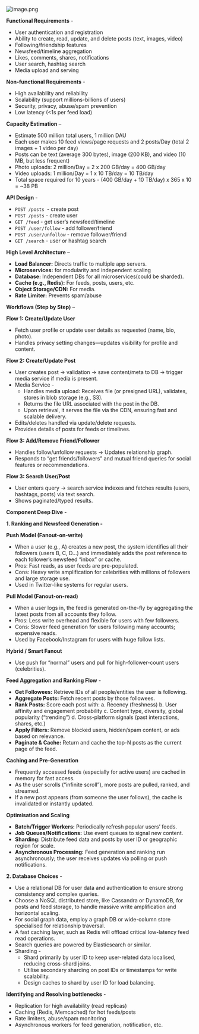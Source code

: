 ![image.png](https://assets.leetcode.com/users/images/2d0deeed-11d2-4443-a6a0-ec2c75848ce3_1759080742.7426355.png)

**Functional Requirements** - 
- User authentication and registration
- Ability to create, read, update, and delete posts (text, images, video)
- Following/friendship features
- Newsfeed/timeline aggregation
- Likes, comments, shares, notifications
- User search, hashtag search
- Media upload and serving

**Non-functional Requirements** - 
- High availability and reliability
- Scalability (support millions-billions of users)
- Security, privacy, abuse/spam prevention
- Low latency (<1s per feed load)

**Capacity Estimation** –
- Estimate 500 million total users, 1 million DAU
- Each user makes 10 feed views/page requests and 2 posts/Day (total 2 images + 1 video per day)
- Posts can be text (average 300 bytes), image (200 KB), and video (10 MB, but less frequent)
- Photo uploads: 2 million/Day = 2 x 200 GB/day = 400 GB/day
- Video uploads: 1 million/Day = 1 x 10 TB/day = 10 TB/day
- Total space required for 10 years - (400 GB/day + 10 TB/day) x 365 x 10 = ~38 PB

**API Design** -
- ```POST /posts ```- create post
- ```POST /posts``` - create user
- ```GET /feed``` - get user’s newsfeed/timeline
- ```POST /user/follow``` - add follower/friend
- ```POST /user/unfollow``` - remove follower/friend
- ```GET /search``` - user or hashtag search

**High Level Architecture** – 
- **Load Balancer:** Directs traffic to multiple app servers.
- **Microservices:** for modularity and independent scaling
- **Database:** Independent DBs for all microservices(could be sharded).
- **Cache (e.g., Redis):** For feeds, posts, users, etc.
- **Object Storage/CDN:** For media.
- **Rate Limiter:** Prevents spam/abuse

**Workflows (Step by Step)** –

**Flow 1: Create/Update User**
- Fetch user profile or update user details as requested (name, bio, photo).
- Handles privacy setting changes—updates visibility for profile and content.

**Flow 2: Create/Update Post**
- User creates post → validation → save content/meta to DB → trigger media service if media is present.
- Media Service - 
    - Handles media upload: Receives file (or presigned URL), validates, stores in blob storage (e.g., S3).
    - Returns the file URL associated with the post in the DB.
    - Upon retrieval, it serves the file via the CDN, ensuring fast and scalable delivery.
- Edits/deletes handled via update/delete requests.
- Provides details of posts for feeds or timelines.

**Flow 3: Add/Remove Friend/Follower**
- Handles follow/unfollow requests -> Updates relationship graph.
- Responds to “get friends/followers” and mutual friend queries for social features or recommendations.

**Flow 3: Search User/Post** 
- User enters query -> search service indexes and fetches results (users, hashtags, posts) via text search.
- Shows paginated/typed results.

**Component Deep Dive** -

**1. Ranking and Newsfeed Generation -**

**Push Model (Fanout-on-write)**
- When a user (e.g., A) creates a new post, the system identifies all their followers (users B, C, D…) and immediately adds the post reference to each follower’s newsfeed “inbox” or cache.
- Pros: Fast reads, as user feeds are pre-populated.
- Cons: Heavy write amplification for celebrities with millions of followers and large storage use.
- Used in Twitter-like systems for regular users.

**Pull Model (Fanout-on-read)**
- When a user logs in, the feed is generated on-the-fly by aggregating the latest posts from all accounts they follow.
- Pros: Less write overhead and flexible for users with few followers.
- Cons: Slower feed generation for users following many accounts; expensive reads.
- Used by Facebook/Instagram for users with huge follow lists.

**Hybrid / Smart Fanout**
- Use push for “normal” users and pull for high-follower-count users (celebrities).

**Feed Aggregation and Ranking Flow** - 
- **Get Followees:** Retrieve IDs of all people/entities the user is following.
- **Aggregate Posts:** Fetch recent posts by those followees.
- **Rank Posts:** Score each post with:
    a. Recency (freshness)
    b. User affinity and engagement probability
    c. Content type, diversity, global popularity (“trending”)
    d. Cross-platform signals (past interactions, shares, etc.)
- **Apply Filters:** Remove blocked users, hidden/spam content, or ads based on relevance.
- **Paginate & Cache:** Return and cache the top-N posts as the current page of the feed.

**Caching and Pre-Generation**
- Frequently accessed feeds (especially for active users) are cached in memory for fast access.
- As the user scrolls (“infinite scroll”), more posts are pulled, ranked, and streamed.
- If a new post appears (from someone the user follows), the cache is invalidated or instantly updated.

**Optimisation and Scaling**
- **Batch/Trigger Workers:** Periodically refresh popular users’ feeds.
- **Job Queues/Notifications:** Use event queues to signal new content.
- **Sharding:** Distribute feed data and posts by user ID or geographic region for scale.
- **Asynchronous Processing:** Feed generation and ranking run asynchronously; the user receives updates via polling or push notifications.

**2. Database Choices** - 
- Use a relational DB for user data and authentication to ensure strong consistency and complex queries.
- Choose a NoSQL distributed store, like Cassandra or DynamoDB, for posts and feed storage, to handle massive write amplification and horizontal scaling.
- For social graph data, employ a graph DB or wide-column store specialised for relationship traversal.
- A fast caching layer, such as Redis will offload critical low-latency feed read operations.
- Search queries are powered by Elasticsearch or similar.
- Sharding - 
    - Shard primarily by user ID to keep user-related data localised, reducing cross-shard joins.
    - Utilise secondary sharding on post IDs or timestamps for write scalability.
    - Design caches to shard by user ID for load balancing.

**Identifying and Resolving bottlenecks** - 
- Replication for high availability (read replicas)
- Caching (Redis, Memcached) for hot feeds/posts
- Rate limiters, abuse/spam monitoring
- Asynchronous workers for feed generation, notification, etc.

